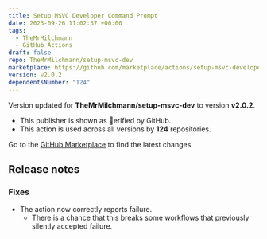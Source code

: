 ```yaml
---
title: Setup MSVC Developer Command Prompt
date: 2023-09-26 11:02:37 +00:00
tags:
  - TheMrMilchmann
  - GitHub Actions
draft: false
repo: TheMrMilchmann/setup-msvc-dev
marketplace: https://github.com/marketplace/actions/setup-msvc-developer-command-prompt
version: v2.0.2
dependentsNumber: "124"
---
```



Version updated for **TheMrMilchmann/setup-msvc-dev** to version **v2.0.2**.
- This publisher is shown as erified by GitHub.
- This action is used across all versions by **124** repositories.

Go to the [GitHub Marketplace](https://github.com/marketplace/actions/setup-msvc-developer-command-prompt) to find the latest changes.

## Release notes

### Fixes

- The action now correctly reports failure.
  - There is a chance that this breaks some workflows that previously silently accepted failure.
